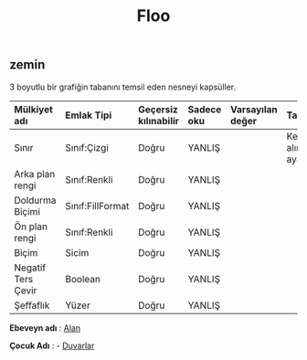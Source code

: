 ﻿---
title: Floo
second_title: Aspose.Cells Cloud Documen
type: docs
url: /tr/specification/model/floor/
description: "Aspose.Cells Bulut modeli özellikleri: Zemin. Açma, oluşturma, düzenleme, bölme, birleştirme, karşılaştırma ve dönüştürme gibi özelliklerle Excel ve diğer elektronik tablo belgelerini zahmetsizce yönetin"
kwords: Excel, Office, Elektronik Tablo, Cloud REST API, Kat
weight: 50
---
## **zemin**

 3 boyutlu bir grafiğin tabanını temsil eden nesneyi kapsüller.

| Mülkiyet adı| Emlak Tipi| Geçersiz kılınabilir| Sadece oku| Varsayılan değer| Tanım|
|:- |:- |:- |:- |:- |:- |
| Sınır| Sınıf:Çizgi| Doğru| YANLIŞ|| Kenarlığı alır veya ayarlar.|
| Arka plan rengi| Sınıf:Renkli| Doğru| YANLIŞ|||
| Doldurma Biçimi| Sınıf:FillFormat| Doğru| YANLIŞ|||
| Ön plan rengi| Sınıf:Renkli| Doğru| YANLIŞ|||
| Biçim| Sicim| Doğru| YANLIŞ|||
| Negatif Ters Çevir| Boolean| Doğru| YANLIŞ|||
| Şeffaflık| Yüzer| Doğru| YANLIŞ|||

**Ebeveyn adı** : [Alan](/specification/model/area)

**Çocuk Adı** : 
	-  [Duvarlar](walls) 

